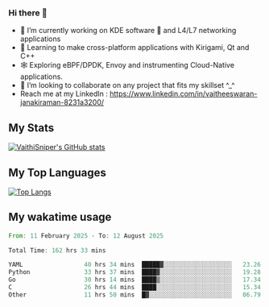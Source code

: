 ### Hi there 👋

- 🔭 I’m currently working on KDE software 💓 and L4/L7 networking applications 
- 📖 Learning to make cross-platform applications with Kirigami, Qt and C++
- 🕸️ Exploring eBPF/DPDK, Envoy and instrumenting Cloud-Native applications. 
- 👯 I’m looking to collaborate on any project that fits my skillset ^_^
- Reach me at my LinkedIn : https://www.linkedin.com/in/vaitheeswaran-janakiraman-8231a3200/

## My Stats
[![VaithiSniper's GitHub stats](https://github-readme-stats.vercel.app/api?username=VaithiSniper&hide=stars&theme=radical)](https://github.com/anuraghazra/github-readme-stats)

## My Top Languages

[![Top Langs](https://github-readme-stats.vercel.app/api/top-langs/?username=VaithiSniper&layout=compact)](https://github.com/anuraghazra/github-readme-stats)

## My wakatime usage

<!--START_SECTION:waka-->

```rust
From: 11 February 2025 - To: 12 August 2025

Total Time: 162 hrs 33 mins

YAML                 40 hrs 34 mins  █████▓░░░░░░░░░░░░░░░░░░░   23.26 %
Python               33 hrs 37 mins  ████▓░░░░░░░░░░░░░░░░░░░░   19.28 %
Go                   30 hrs 14 mins  ████▒░░░░░░░░░░░░░░░░░░░░   17.34 %
C                    26 hrs 44 mins  ████░░░░░░░░░░░░░░░░░░░░░   15.34 %
Other                11 hrs 50 mins  █▓░░░░░░░░░░░░░░░░░░░░░░░   06.79 %
```

<!--END_SECTION:waka-->
